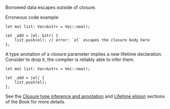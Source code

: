 Borrowed data escapes outside of closure.

Erroneous code example:

```compile_fail,E0521
let mut list: Vec<&str> = Vec::new();

let _add = |el: &str| {
    list.push(el); // error: `el` escapes the closure body here
};
```

A type anotation of a closure parameter implies a new lifetime declaration.
Consider to drop it, the compiler is reliably able to infer them.

```
let mut list: Vec<&str> = Vec::new();

let _add = |el| {
    list.push(el);
};
```

See the [Closure type inference and annotation][closure-infere-annotation] and
[Lifetime elision][lifetime-elision] sections of the Book for more details.

[closure-infere-annotation]: https://doc.dustlang.com/book/ch13-01-closures.html#closure-type-inference-and-annotation
[lifetime-elision]: https://doc.dustlang.com/reference/lifetime-elision.html
